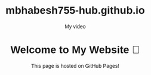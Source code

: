 # mbhabesh755-hub.github.io
My video

<!DOCTYPE html>
<html>
<head>
  <title>My First Website</title>
</head>
<body style="text-align:center; font-family:sans-serif;">
  <h1>Welcome to My Website 🎉</h1>
  <p>This page is hosted on GitHub Pages!</p>
</body>
</html>
